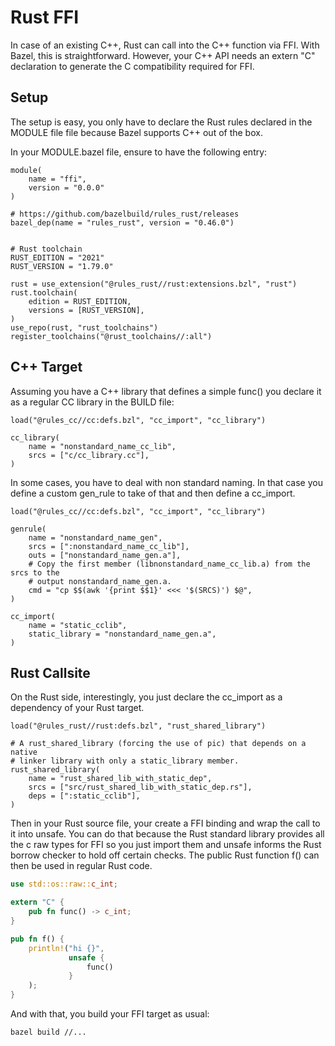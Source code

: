 # Rust FFI

In case of an existing C++, Rust can call into the C++ function via FFI.
With Bazel, this is straightforward. However, your C++ API needs an extern "C" 
declaration to generate the C compatibility required for FFI.

## Setup

The setup is easy, you only have to declare the Rust rules declared in the MODULE file file
because Bazel supports C++ out of the box.

In your MODULE.bazel file, ensure to have the following entry:

```starlark
module(
    name = "ffi",
    version = "0.0.0"
)
 
# https://github.com/bazelbuild/rules_rust/releases
bazel_dep(name = "rules_rust", version = "0.46.0")

 
# Rust toolchain
RUST_EDITION = "2021"
RUST_VERSION = "1.79.0"

rust = use_extension("@rules_rust//rust:extensions.bzl", "rust")
rust.toolchain(
    edition = RUST_EDITION,
    versions = [RUST_VERSION],
)
use_repo(rust, "rust_toolchains")
register_toolchains("@rust_toolchains//:all")
```

## C++ Target

Assuming you have a C++ library that defines a simple func() you declare it as a regular CC library in the BUILD file:

```starlark
load("@rules_cc//cc:defs.bzl", "cc_import", "cc_library")

cc_library(
    name = "nonstandard_name_cc_lib",
    srcs = ["c/cc_library.cc"],
)
```

In some cases, you have to deal with non standard naming. In that case you define a 
custom gen_rule to take of that and then define a cc_import.  

```starlark
load("@rules_cc//cc:defs.bzl", "cc_import", "cc_library")

genrule(
    name = "nonstandard_name_gen",
    srcs = [":nonstandard_name_cc_lib"],
    outs = ["nonstandard_name_gen.a"],
    # Copy the first member (libnonstandard_name_cc_lib.a) from the srcs to the
    # output nonstandard_name_gen.a.
    cmd = "cp $$(awk '{print $$1}' <<< '$(SRCS)') $@",
)

cc_import(
    name = "static_cclib",
    static_library = "nonstandard_name_gen.a",
)
```

## Rust Callsite 

On the Rust side, interestingly, you just declare the cc_import as a dependency of
your Rust target. 

```starlark
load("@rules_rust//rust:defs.bzl", "rust_shared_library")

# A rust_shared_library (forcing the use of pic) that depends on a native
# linker library with only a static_library member.
rust_shared_library(
    name = "rust_shared_lib_with_static_dep",
    srcs = ["src/rust_shared_lib_with_static_dep.rs"],
    deps = [":static_cclib"],
)
```

Then in your Rust source file, your create a FFI binding and wrap the call to it into unsafe. You can do that because the Rust standard library provides all the c raw types for FFI so you just import them and unsafe informs the Rust borrow checker to hold off certain checks. The public Rust function f() can then be used in regular Rust code. 

```rust
use std::os::raw::c_int;

extern "C" {
    pub fn func() -> c_int;
}

pub fn f() {
    println!("hi {}",
             unsafe {
                 func()
             }
    );
}
```

And with that, you build your FFI target as usual:

`bazel build //...`



